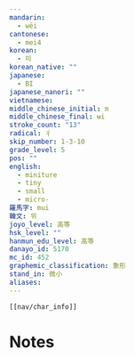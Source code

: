 ```yaml
---
mandarin:
  - wēi
cantonese:
  - mei4
korean:
  - 미
korean_native: ""
japanese:
  - BI
japanese_nanori: ""
vietnamese:
middle_chinese_initial: m
middle_chinese_final: ʉi
stroke_count: "13"
radical: 彳
skip_number: 1-3-10
grade_level: 5
pos: ""
english:
  - miniture
  - tiny
  - small
  - micro-
羅馬字: mui
韓文: 뮈
joyo_level: 高等
hsk_level: ""
hanmun_edu_level: 高等
danayo_id: 5170
mc_id: 452
graphemic_classification: 象形
stand_in: 微小
aliases:
---
```

```meta-bind-embed
[[nav/char_info]]
```

# Notes
